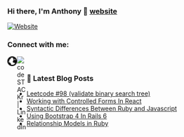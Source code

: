 ### Hi there, I'm Anthony 👋 [website] 

[![Website](https://img.shields.io/website?label=anthonymendoza.app&style=for-the-badge&url=https%3A%2F%2Fanthonymendoza.app/)](https://anthonymendoza.app/)

[website]: https://anthonymendoza.app/
[linkedin]: https://www.linkedin.com/in/anthony-mendoza9/
[email]: anthonymendoza9922@gmail.com
[blog]: https://dev.to/antman


### Connect with me:

[<img align="left" alt="codeSTACKr.com" width="22px" src="https://raw.githubusercontent.com/iconic/open-iconic/master/svg/globe.svg" />][website]
[<img align="left" alt="codeSTACKr | LinkedIn" width="22px" src="https://cdn.jsdelivr.net/npm/simple-icons@v3/icons/linkedin.svg" />][linkedin]
<br />


### 📕 Latest Blog Posts

<!-- BLOG-POST-LIST:START -->
- [Leetcode #98 (validate binary search tree)](https://dev.to/antman/leetcode-98-validate-binary-search-tree-51df)
- [Working with Controlled Forms In React](https://dev.to/antman/working-with-controlled-forms-in-react-2kjo)
- [Syntactic Differences Between Ruby and Javascript](https://dev.to/antman/syntactic-differences-between-ruby-and-javascript-54k9)
- [Using Bootstrap 4 In Rails 6](https://dev.to/antman/using-bootstrap-4-in-rails-6-39hk)
- [Relationship Models in Ruby](https://dev.to/antman/relationship-models-in-ruby-24pd)
<!-- BLOG-POST-LIST:END -->

